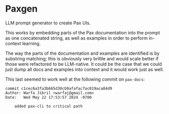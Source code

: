 # Paxgen

LLM prompt generator to create Pax UIs.

This works by embedding parts of the Pax documentation into the
prompt as one concatenated string, as well as examples in order
to perform in-context learning.

The way the parts of the documentation and examples are identified
is by substring matching; this is obviously very brittle and would
scale better if those were refactored to be LLM-native. It could be
the case that we could just dump all docs and examples into context
and it would work just as well.

This last seemed to work well at the following commit on `pax-docs`:

```
commit c1cec6a3fa3b665d30cb9afafac7ac019aca84d9
Author: Warfa Jibril <warfaj@gmail.com>
Date:   Wed May 22 17:53:57 2024 -0700

    added pax-cli to critical path
```